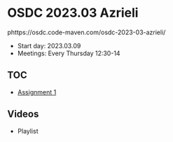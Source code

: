 # OSDC 2023.03 Azrieli

phttps://osdc.code-maven.com/osdc-2023-03-azrieli/

* Start day: 2023.03.09
* Meetings: Every Thursday 12:30-14

## TOC

* [Assignment 1](#assignment-1)

## Videos

* Playlist



